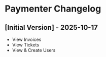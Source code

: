 # Paymenter Changelog

## [Initial Version] - 2025-10-17

- View Invoices
- View Tickets
- View & Create Users